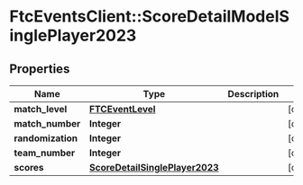 # FtcEventsClient::ScoreDetailModelSinglePlayer2023

## Properties
Name | Type | Description | Notes
------------ | ------------- | ------------- | -------------
**match_level** | [**FTCEventLevel**](FTCEventLevel.md) |  | [optional] 
**match_number** | **Integer** |  | [optional] 
**randomization** | **Integer** |  | [optional] 
**team_number** | **Integer** |  | [optional] 
**scores** | [**ScoreDetailSinglePlayer2023**](ScoreDetailSinglePlayer2023.md) |  | [optional] 

